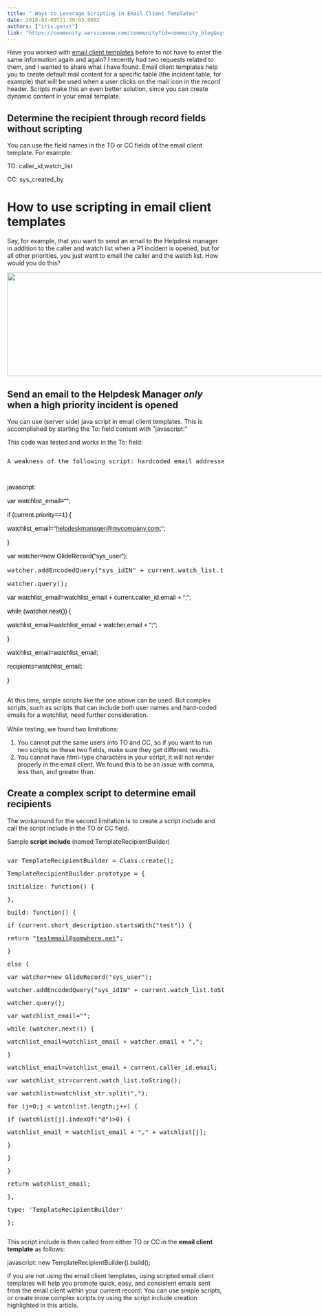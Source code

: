 ```yaml
---
title: " Ways to Leverage Scripting in Email Client Templates"
date: 2018-02-09T21:39:03.000Z
authors: ["iris.geist"]
link: "https://community.servicenow.com/community?id=community_blog&sys_id=783d2ae5dbd0dbc01dcaf3231f9619f5"
---
```

<p>Have you worked with <a title="ocs.servicenow.com/bundle/jakarta-servicenow-platform/page/administer/notification/task/t_CreateAnEmailClientTemplate.html" href="https://docs.servicenow.com/bundle/jakarta-servicenow-platform/page/administer/notification/task/t_CreateAnEmailClientTemplate.html">email client templates</a><span style="color: #eb7a3d;"> </span>before to not have to enter the same information again and again? I recently had two requests related to them, and I wanted to share what I have found. Email client templates help you to create default mail content for a specific table (the incident table, for example) that will be used when a user clicks on the mail icon in the record header. Scripts make this an even better solution, since you can create dynamic content in your email template.</p><p></p><h2>Determine the recipient through record fields without scripting</h2><p>You can use the field names in the TO or CC fields of the email client template. For example:</p><p>TO: caller_id,watch_list</p><p>CC: sys_created_by</p><p></p><h1>How to use scripting in email client templates</h1><p>Say, for example, that you want to send an email to the Helpdesk manager in addition to the caller and watch list when a P1 incident is opened, but for all other priorities, you just want to email the caller and the watch list. How would you do this?</p><p></p><p><img   class="image-2 jive-image" height="240" src="514665c2db501744e9737a9e0f961972.iix" style="max-width: 1200px; max-height: 900px; width: 1052px; height: 240.207px; display: block; margin-left: auto; margin-right: auto;" width="1052"/></p><p></p><h2>Send an email to the Helpdesk Manager <em>only</em> when a high priority incident is opened</h2><p>You can use (server side) java script in email client templates. This is accomplished by starting the To: field content with "javascript:"</p><p></p><p>This code was tested and works in the To: field:</p><pre __default_attr="warning" __jive_macro_name="alert" alert="warning" class="jive_text_macro jive_macro_alert" data-renderedposition="697.203125_8_1113_43"><p>A weakness of the following script: hardcoded email addresses in the watch list will not work.</p></pre><pre __default_attr="java" __jive_macro_name="code" class="jive_macro_code _jivemacro_uid_15181452577204414 jive_text_macro" data-renderedposition="754.203125_8_1113_256" jivemacro_uid="_15181452577204414"><p style="font-size: 12pt; font-family: Calibri, sans-serif; color: #000000;"><span style="font-size: 11pt;">javascript:</span></p><p style="font-size: 12pt; font-family: Calibri, sans-serif; color: #000000;"><span style="font-size: 11pt;">var watchlist_email="";</span></p><p style="font-size: 12pt; font-family: Calibri, sans-serif; color: #000000;"><span style="font-size: 11pt;">if (current.priority==1) {</span></p><p style="font-family: Calibri, sans-serif; color: #000000;"><span style="font-size: 14.6667px;"><span>watchlist_email="</span><a title="k-email-small" class="jive-link-email-small" href="mailto:helpdeskmanager@mycompany.com">helpdeskmanager@mycompany.com</a><span>;";</span><br/></span></p><p style="font-size: 12pt; font-family: Calibri, sans-serif; color: #000000;"><span style="font-size: 11pt;">}</span></p><p style="font-size: 12pt; font-family: Calibri, sans-serif; color: #000000;"></p><p style="font-size: 12pt; font-family: Calibri, sans-serif; color: #000000;"><span style="font-size: 11pt;">var watcher=new GlideRecord("sys_user");</span></p><p><span style="font-size: 11pt;">watcher.addEncodedQuery("sys_idIN" + current.watch_list.toString());</span></p><p><span style="font-size: 11pt;">watcher.query();</span></p><p style="font-size: 12pt; font-family: Calibri, sans-serif; color: #000000;"><span style="font-size: 11pt;">var watchlist_email=watchlist_email + current.caller_id.email + ";";</span></p><p style="font-size: 12pt; font-family: Calibri, sans-serif; color: #000000;"><span style="font-size: 11pt;">while (watcher.next()) {</span></p><p style="font-size: 12pt; font-family: Calibri, sans-serif; color: #000000;"><span style="font-size: 11pt;">watchlist_email=watchlist_email + watcher.email + ";";</span></p><p style="font-size: 12pt; font-family: Calibri, sans-serif; color: #000000;"><span style="font-size: 11pt;">}</span></p><p style="font-size: 12pt; font-family: Calibri, sans-serif; color: #000000;"><span style="font-size: 11pt;">watchlist_email=watchlist_email;</span></p><p style="font-size: 12pt; font-family: Calibri, sans-serif; color: #000000;"><span style="font-size: 11pt;">recipients=watchlist_email;</span></p><p style="font-size: 12pt; font-family: Calibri, sans-serif; color: #000000;"><span style="font-size: 11pt;">}</span></p></pre><p></p><p>At this time, simple scripts like the one above can be used. But complex scripts, such as scripts that can include both user names and hard-coded emails for a watchlist, need further consideration.</p><p style="font-size: 12pt; font-family: Calibri, sans-serif; color: #000000;"></p><p>While testing, we found two limitations:</p><ol><li>You cannot put the same users into TO and CC, so if you want to run two scripts on these two fields, make sure they get different results.</li><li>You cannot have html-type characters in your script, it will not render properly in the email client. We found this to be an issue with comma, less than, and greater than.</li></ol><p></p><h2>Create a complex script to determine email recipients</h2><p>The workaround for the second limitation is to create a script include and call the script include in the TO or CC field.</p><p></p><p>Sample <strong>script include</strong> (named TemplateRecipientBuilder)</p><p></p><pre __default_attr="html" __jive_macro_name="code" class="jive_macro_code jive_text_macro _jivemacro_uid_15181454183485790" data-renderedposition="1304.59375_8_1113_560" jivemacro_uid="_15181454183485790"><p>var TemplateRecipientBuilder = Class.create();</p><p>TemplateRecipientBuilder.prototype = {</p><p>initialize: function() {</p><p>},</p><p></p><p></p><p>build: function() {</p><p>if (current.short_description.startsWith("test")) {</p><p><span>return "</span><a title="k-email-small" class="jive-link-email-small" href="mailto:testemail@somwhere.net">testemail@somwhere.net</a><span>"; </span></p><p>}</p><p>else {</p><p>var watcher=new GlideRecord("sys_user");</p><p>watcher.addEncodedQuery("sys_idIN" + current.watch_list.toString());</p><p>watcher.query();</p><p>var watchlist_email="";</p><p>while (watcher.next()) {</p><p>watchlist_email=watchlist_email + watcher.email + ",";</p><p>}</p><p>watchlist_email=watchlist_email + current.caller_id.email;</p><p></p><p></p><p>var watchlist_str=current.watch_list.toString();</p><p>var watchlist=watchlist_str.split(",");</p><p>for (j=0;j &lt; watchlist.length;j++) {</p><p>if (watchlist[j].indexOf("@")&gt;0) {</p><p>watchlist_email = watchlist_email + "," + watchlist[j];</p><p>}</p><p>}</p><p>}</p><p>return watchlist_email;</p><p>},</p><p></p><p></p><p>type: 'TemplateRecipientBuilder'</p><p>};</p></pre><p></p><p>This script include is then called from either TO or CC in the <strong>email client template</strong> as follows:</p><p>javascript: new TemplateRecipientBuilder().build();</p><p></p><p>If you are not using the email client templates, using scripted email client templates will help you promote quick, easy, and consistent emails sent from the email client within your current record. You can use simple scripts, or create more complex scripts by using the script include creation highlighted in this article.</p>